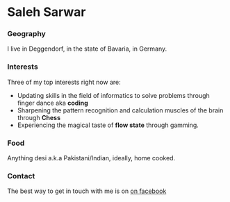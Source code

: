 # Saleh Sarwar

### Geography

I live in Deggendorf, in the state of Bavaria, in Germany.

### Interests

Three of my top interests right now are:

- Updating skills in the field of informatics to solve problems through finger dance aka **coding**
- Sharpening the pattern recognition and calculation muscles of the brain through **Chess**
- Experiencing the magical taste of **flow state** through gamming.

### Food

Anything desi a.k.a Pakistani/Indian, ideally, home cooked.

### Contact

The best way to get in touch with me is on [on facebook](https://www.facebook.com/saleh.sarwar.1)
